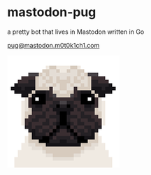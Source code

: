 # mastodon-pug

a pretty bot that lives in Mastodon written in Go

[pug@mastodon.m0t0k1ch1.com](https://mastodon.m0t0k1ch1.com/@pug)

![pug](https://github.com/m0t0k1ch1/mastodon-pug/blob/master/_img/pug.png)
